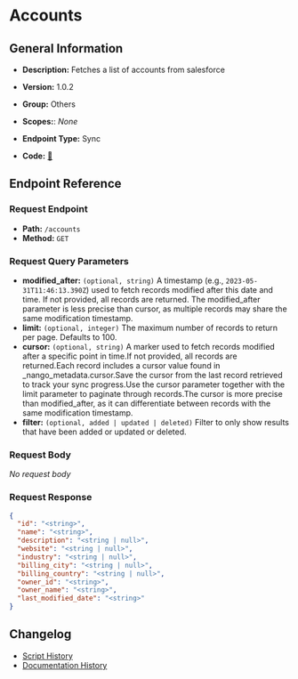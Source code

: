 # Accounts

## General Information

- **Description:** Fetches a list of accounts from salesforce

- **Version:** 1.0.2
- **Group:** Others
- **Scopes:**: _None_
- **Endpoint Type:** Sync
- **Code:** [🔗](https://github.com/NangoHQ/integration-templates/tree/main/integrations/salesforce-sandbox/syncs/accounts.ts)

## Endpoint Reference

### Request Endpoint

- **Path:** `/accounts`
- **Method:** `GET`

### Request Query Parameters

- **modified_after:** `(optional, string)` A timestamp (e.g., `2023-05-31T11:46:13.390Z`) used to fetch records modified after this date and time. If not provided, all records are returned. The modified_after parameter is less precise than cursor, as multiple records may share the same modification timestamp.
- **limit:** `(optional, integer)` The maximum number of records to return per page. Defaults to 100.
- **cursor:** `(optional, string)` A marker used to fetch records modified after a specific point in time.If not provided, all records are returned.Each record includes a cursor value found in _nango_metadata.cursor.Save the cursor from the last record retrieved to track your sync progress.Use the cursor parameter together with the limit parameter to paginate through records.The cursor is more precise than modified_after, as it can differentiate between records with the same modification timestamp.
- **filter:** `(optional, added | updated | deleted)` Filter to only show results that have been added or updated or deleted.

### Request Body

_No request body_

### Request Response

```json
{
  "id": "<string>",
  "name": "<string>",
  "description": "<string | null>",
  "website": "<string | null>",
  "industry": "<string | null>",
  "billing_city": "<string | null>",
  "billing_country": "<string | null>",
  "owner_id": "<string>",
  "owner_name": "<string>",
  "last_modified_date": "<string>"
}
```

## Changelog

- [Script History](https://github.com/NangoHQ/integration-templates/commits/main/integrations/salesforce-sandbox/syncs/accounts.ts)
- [Documentation History](https://github.com/NangoHQ/integration-templates/commits/main/integrations/salesforce-sandbox/syncs/accounts.md)
